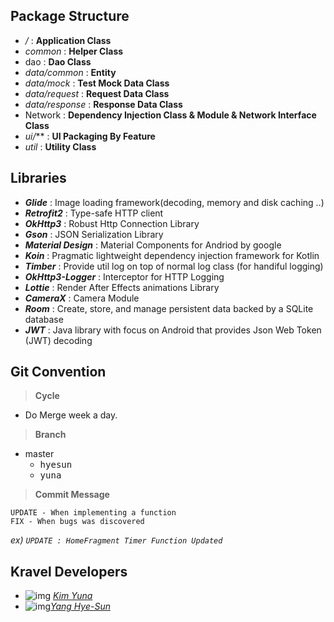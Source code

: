 ## Package Structure

- */* : **Application Class**
- *common* : **Helper Class**
- dao : **Dao Class**
- *data/common* : **Entity**
- *data/mock* : **Test Mock Data Class**
- *data/request* : **Request Data Class**
- *data/response* : **Response Data Class**
- Network : **Dependency Injection Class & Module & Network Interface Class**
- *ui/*** : **UI Packaging By Feature**
- *util* : **Utility Class**



## Libraries

- ***Glide*** : Image loading framework(decoding, memory and disk caching ..)
- ***Retrofit2*** : Type-safe HTTP client
- ***OkHttp3*** : Robust Http Connection Library
- ***Gson*** : JSON Serialization Library
- ***Material Design*** : Material Components for Andriod by google
- ***Koin*** : Pragmatic lightweight dependency injection framework for Kotlin
- ***Timber*** : Provide util log on top of normal log class (for handiful logging)
- ***OkHttp3-Logger*** : Interceptor for HTTP Logging
- ***Lottie*** : Render After Effects animations Library
- ***CameraX*** : Camera Module
- ***Room*** : Create, store, and manage persistent data backed by a SQLite database
- ***JWT*** : Java library with focus on Android that provides Json Web Token (JWT) decoding



## Git Convention

> **Cycle**

- Do Merge week a day.



> **Branch**

- master
  - <kbd>hyesun</kbd>
  - <kbd>yuna</kbd>



> **Commit Message**

```
UPDATE - When implementing a function
FIX - When bugs was discovered
```

*ex) `UPDATE : HomeFragment Timer Function Updated`*





## Kravel Developers

* ![img](https://github.com/yunakim2.png?size=100) [*Kim Yuna*](https://github.com/yunakim2)
* ![img](https://github.com/Yanghyesun.png?size=100)[*Yang Hye-Sun*](https://github.com/Yanghyesun)